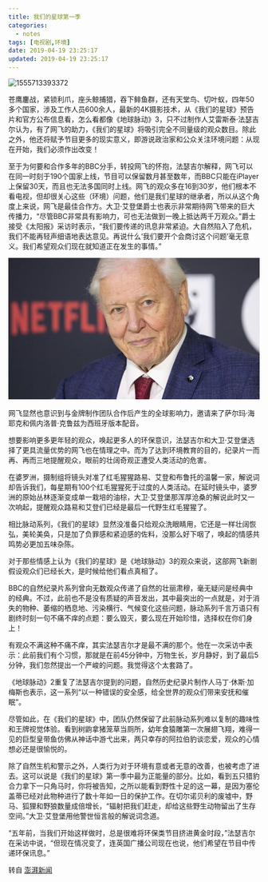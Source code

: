```yaml
---
title: 我们的星球第一季
categories:
  - notes
tags: [电视剧,环境]
date: 2019-04-19 23:25:17
updated: 2019-04-19 23:25:17
---
```


![1555713393372](1555713393372.png)



苍鹰鏖战，紧锁利爪，座头鲸捕猎，吞下鲱鱼群，还有天堂鸟、切叶蚁，四年50多个国家，涉及工作人员600余人，最新的4K摄影技术，从《我们的星球》预告片和官方公布信息看，怎么看都像《地球脉动》3，只不过制作人艾雷斯泰·法瑟吉尔认为，有了网飞的助力，《我们的星球》将吸引完全不同量级的观众数目。除此之外，他还将赋予节目更多的现实意义，即游说政治家和公众关注环境问题：从现在开始，我们必须作出改变！

至于为何要和合作多年的BBC分手，转投网飞的怀抱，法瑟吉尔解释，网飞可以在同一时刻于190个国家上线，节目可以保留数月甚至数年，而BBC只能在iPlayer上保留30天，而且也无法多国同时上线。网飞的观众多在16到30岁，他们根本不看电视，但却很关心这些（环境）问题，他们是我们星球的继承者，所以从这个角度上来说，网飞是最佳合作方。大卫·艾登堡爵士也表示非常期待网飞带来的巨大传播力，“尽管BBC非常具有影响力，可也无法做到一晚上抵达两千万观众。”爵士接受《太阳报》采访时表示，“我们要传递的讯息非常紧迫。大自然陷入了危机，我们不能再轻声细语地表达意见。再说什么‘我们要开个会商讨这个问题’毫无意义。我们希望观众们现在就知道正在发生的事情。”

![大卫·艾登堡](0.png)



网飞显然也意识到与金牌制作团队合作后产生的全球影响力，邀请来了萨尔玛·海耶克和佩内洛普·克鲁兹为西班牙版本配音。

想要影响更多更年轻的观众，唤起更多人的环保意识，法瑟吉尔和大卫·艾登堡选择了更具流量优势的网飞也在情理之中。而为了达到环境教育的目的，纪录片一而再、再而三地提醒观众，眼前的壮阔奇观正遭受人类活动的危害。

在婆罗洲，摄制组将镜头对准了红毛猩猩路易、艾登和布鲁托的温馨一家，解说词却告诉我们，每星期有100个红毛猩猩死于过度的人类活动。在延时镜头中，婆罗洲的原始丛林逐渐变成单一栽培的油棕，大卫·艾登堡那浑厚沧桑的解说此时又一次响起，提醒观众路易和艾登们已经是最后一代野生红毛猩猩了。

相比脉动系列，《我们的星球》显然没准备只给观众洗眼睛用，它还是一样壮阔恢弘，美轮美奂，只是加了负罪感和紧迫感的佐料，没那么好下咽了，唤起的情感共鸣势必更加五味杂陈。

对于那些情感上认为《我们的星球》是《地球脉动》3的观众来说，这部网飞新剧假设观众们已经长大，是时候给他们看点真相了。

BBC的自然纪录片系列曾向无数观众传递了自然的壮丽肃穆，毫无疑问是经典中的经典。不过，此前也不是没有质疑的声音发出，其中最突出的一点就是，对于消失的物种、萎缩的栖息地、污染横行、气候变化这些问题，脉动系列千言万语只有剧终时刻一句不痛不痒的点题：要么毁灭，要么现在开始珍惜，选择权在你们身上！

有观众不满这种不痛不痒，其实法瑟吉尔才是最不满的那个。他在一次采访中表示：此前我们有个习惯，那就是在前45分钟中，万物生长，岁月静好，到了最后5分钟，我们忽然提出一个严峻的问题。我觉得这个太套路了。

《地球脉动》2重复了法瑟吉尔提到的问题，自然历史纪录片制作人马丁·休斯·加梅斯也表示，这一系列“以一种错误的安全感，给全世界的观众们带来安抚和催眠”。

尽管如此，在《我们的星球》中，团队仍然保留了此前脉动系列难以复制的趣味性和王牌视觉体验。看到树鼩拿猪笼草当厕所，幼年食猿雕第一次展翅飞翔，难得一见的巨型皇带鱼仿佛从神话中游弋出来，两只幸存的阿拉伯豹谈恋爱，观众的心情想必还是很愉悦的。

除了自然生机和警示之外，人类行为对于环境有意或者无意的改善，也被考虑了进去。这可以说是《我们的星球》第一季中最为正能量的部分。比如，看到五只猎豹合力拿下一只角马时，你将被告知，之所以能看到野性十足的这一幕，是因为塞伦盖蒂已经对此物种进行了数十年如一日的保护工作。在切尔诺贝利的废墟中，野马、狐狸和野狼数量成倍增长，“辐射把我们赶走，却给这些野生动物留出了生存空间。”大卫·艾登堡用他警世恒言般的解说词念道。

“五年前，当我们开始这样做时，总是很难将环保类节目挤进黄金时段，”法瑟吉尔在采访中说，“但现在情况变了，连英国广播公司现在也说，他们希望在节目中传递环保讯息。”



转自 [澎湃新闻](https://www.thepaper.cn/newsDetail_forward_3238147)